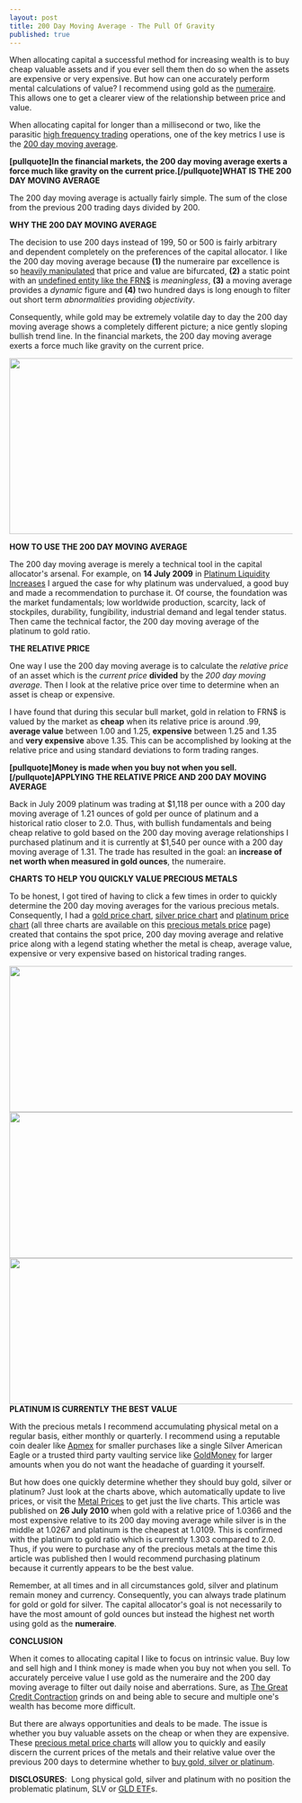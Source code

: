 ```yaml
---
layout: post
title: 200 Day Moving Average - The Pull Of Gravity
published: true
---
```

<p>When allocating capital a successful method for increasing wealth is to buy cheap valuable assets and if you ever sell them then do so when the assets are expensive or very expensive. But how can one accurately perform mental calculations of value? I recommend using gold as the <a title="numeraire" href="http://www.runtogold.com/2010/01/numeraire/" target="_blank">numeraire</a>. This allows one to get a clearer view of the relationship between price and value.<img src="{{ site.baseurl }}/images/260710.jpg" alt="" width="1" height="1" border="0" /></p>
<p>When allocating capital for longer than a millisecond or two, like the parasitic <a title="high frequency trading" href="http://www.runtogold.com/2010/05/fake-volume-and-increased-volatility/" target="_blank">high frequency trading</a> operations, one of the key metrics I use is the <a title="200 day moving average" href="http://www.runtogold.com/2010/07/200-day-moving-average/" target="_blank">200 day moving average</a>.</p>
<p><strong>[pullquote]In the financial markets, the 200 day moving average exerts a force much like gravity on the current price.[/pullquote]WHAT IS THE 200 DAY MOVING AVERAGE</strong></p>
<p>The 200 day moving average is actually fairly simple. The sum of the close from the previous 200 trading days divided by 200.</p>
<p><strong>WHY THE 200 DAY MOVING AVERAGE</strong></p>
<p>The decision to use 200 days instead of 199, 50 or 500 is fairly arbitrary and dependent completely on the preferences of the capital allocator. I like the 200 day moving average because <strong>(1)</strong> the numeraire par excellence is so <a title="gold manipulation" href="http://www.runtogold.com/2005/09/goldrush-21/" target="_blank">heavily manipulated</a> that price and value are bifurcated, <strong>(2)</strong> a static point with an <a title="what is a dollar" href="http://www.runtogold.com/2009/05/define-the-dollar-or-else/" target="_blank">undefined entity like the FRN$</a> is <em>meaningless</em>, <strong>(3)</strong> a moving average provides a <em>dynamic</em> figure and <strong>(4)</strong> two hundred days is long enough to filter out short term <em>abnormalities</em> providing <em>objectivity</em>.</p>
<p>Consequently, while gold may be extremely volatile day to day the 200 day moving average shows a completely different picture; a nice gently sloping bullish trend line. In the financial markets, the 200 day moving average exerts a force much like gravity on the current price.</p>
<p><img class="aligncenter" title="gold july 200 dma" src="{{ site.baseurl }}/images/gold-26-july-2010.jpg" alt="" width="520" height="313" /></p>
<p><strong>HOW TO USE THE 200 DAY MOVING AVERAGE</strong></p>
<p>The 200 day moving average is merely a technical tool in the capital allocator's arsenal. For example, on <strong>14 July 2009</strong> in <a title="platinum" href="http://www.runtogold.com/2009/07/platinum-liquidity-increases/" target="_blank">Platinum Liquidity Increases</a> I argued the case for why platinum was undervalued, a good buy and made a recommendation to purchase it. Of course, the foundation was the market fundamentals; low worldwide production, scarcity, lack of stockpiles, durability, fungibility, industrial demand and legal tender status. Then came the technical factor, the 200 day moving average of the platinum to gold ratio.</p>
<p><strong>THE RELATIVE PRICE</strong></p>
<p>One way I use the 200 day moving average is to calculate the <em>relative price</em> of an asset which is the <em>current price</em> <strong>divided</strong> by the <em>200 day moving average</em>. Then I look at the relative price over time to determine when an asset is cheap or expensive.</p>
<p>I have found that during this secular bull market, gold in relation to FRN$ is valued by the market as <strong>cheap</strong> when its relative price is around .99, <strong>average value</strong> between 1.00 and 1.25, <strong>expensive</strong> between 1.25 and 1.35 and <strong>very expensive</strong> above 1.35. This can be accomplished by looking at the relative price and using standard deviations to form trading ranges.</p>
<p><strong>[pullquote]Money is made when you buy not when you sell.[/pullquote]APPLYING THE RELATIVE PRICE AND 200 DAY MOVING AVERAGE</strong></p>
<p>Back in July 2009 platinum was trading at $1,118 per ounce with a 200 day moving average of 1.21 ounces of gold per ounce of platinum and a historical ratio closer to 2.0. Thus, with bullish fundamentals and being cheap relative to gold based on the 200 day moving average relationships I purchased platinum and it is currently at $1,540 per ounce with a 200 day moving average of 1.31. The trade has resulted in the goal: an <strong>increase of net worth when measured in gold ounces</strong>, the numeraire.</p>
<p><strong>CHARTS TO HELP YOU QUICKLY VALUE PRECIOUS METALS</strong></p>
<p>To be honest, I got tired of having to click a few times in order to quickly determine the 200 day moving averages for the various precious metals. Consequently, I had a <a title="gold price chart" href="http://www.runtogold.com/metal-prices/gold-price-and-gold-prices/" target="_blank">gold price chart</a>, <a title="silver price chart" href="http://www.runtogold.com/metal-prices/silver-price-and-silver-prices/" target="_blank">silver price chart</a> and <a title="platinum price chart" href="http://www.runtogold.com/metal-prices/platinum-price-and-platinum-prices/" target="_blank">platinum price chart</a> (all three charts are available on this <a title="precious metals prices" href="http://www.runtogold.com/metal-prices/" target="_blank">precious metals price</a> page) created that contains the spot price, 200 day moving average and relative price along with a legend stating whether the metal is cheap, average value, expensive or very expensive based on historical trading ranges.</p>
<p><img class="aligncenter" title="gold price chart" src="{{ site.baseurl }}/images/spot-gold-price-200-day-moving-average-520w.png" alt="" width="520" height="260" /><img class="aligncenter" title="silver price chart" src="{{ site.baseurl }}/images/spot-silver-price-200-day-moving-average-520w.png" alt="" width="520" height="260" /> <img class="aligncenter" title="platinum price chart" src="{{ site.baseurl }}/images/spot-platinum-price-200-day-moving-average-520w.png" alt="" width="520" height="260" /><strong>PLATINUM IS CURRENTLY THE BEST VALUE</strong></p>
<p>With the precious metals I recommend accumulating physical metal on a regular basis, either monthly or quarterly. I recommend using a reputable coin dealer like <a title="apmex" href="http://www.runtogold.com/apmex200dma" target="_blank">Apmex</a> for smaller purchases like a single Silver American Eagle or a trusted third party vaulting service like <a title="goldmoney" href="http://www.runtogold.com/goldmoney" target="_blank">GoldMoney</a> for larger amounts when you do not want the headache of guarding it yourself.</p>
<p>But how does one quickly determine whether they should buy gold, silver or platinum? Just look at the charts above, which automatically update to live prices, or visit the <a title="metal prices" href="http://www.runtogold.com/metal-prices/" target="_blank">Metal Prices</a> to get just the live charts. This article was published on <strong>26 July 2010</strong> when gold with a relative price of 1.0366 and the most expensive relative to its 200 day moving average while silver is in the middle at 1.0267 and platinum is the cheapest at 1.0109. This is confirmed with the platinum to gold ratio which is currently 1.303 compared to 2.0. Thus, if you were to purchase any of the precious metals at the time this article was published then I would recommend purchasing platinum because it currently appears to be the best value.</p>
<p>Remember, at all times and in all circumstances gold, silver and platinum remain money and currency. Consequently, you can always trade platinum for gold or gold for silver. The capital allocator's goal is not necessarily to have the most amount of gold ounces but instead the highest net worth using gold as the <strong>numeraire</strong>.</p>
<p><strong>CONCLUSION</strong></p>
<p>When it comes to allocating capital I like to focus on intrinsic value. Buy low and sell high and I think money is made when you buy not when you sell. To accurately perceive value I use gold as the numeraire and the 200 day moving average to filter out daily noise and aberrations. Sure, as <a title="credit contraction" href="http://www.creditcontraction.com" target="_blank">The Great Credit Contraction</a> grinds on and being able to secure and multiple one's wealth has become more difficult.</p>
<p>But there are always opportunities and deals to be made. The issue is whether you buy valuable assets on the cheap or when they are expensive. These <a title="precious metals price charts" href="http://www.runtogold.com/metal-prices/" target="_blank">precious metal price charts</a> will allow you to quickly and easily discern the current prices of the metals and their relative value over the previous 200 days to determine whether to <a title="buy gold silver platinum" href="http://www.runtogold.com/how-to-buy-gold-or-silver/" target="_blank">buy gold, silver or platinum</a>.</p>
<p><strong>DISCLOSURES</strong>:  Long physical gold, silver and platinum with no position the problematic platinum, SLV or <a title="gold etf" href="http://www.runtogold.com/2008/12/a-problem-with-gld-and-slv-etfs/" target="_blank">GLD ETF</a>s.</p>
